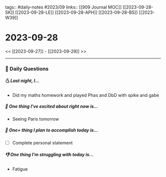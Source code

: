 tags:: #daily-notes #2023/09
links:: [[909 Journal MOC]]  [[2023-09-28-SK]] [[2023-09-28-LE]] [[2023-09-28-APH]] [[2023-09-28-BS]] [[2023-W39]]

# 2023-09-28

<< [[2023-09-27]] - [[2023-09-29]] >>

---
### 📅 Daily Questions
##### 🌜 Last night, I...
- Did my maths homework and played Phas and DbD with spike and gabe

##### 🙌 One thing I've excited about right now is...
- Seeing Paris tomorrow

##### 🚀 One+ thing I plan to accomplish today is...
- [ ] Complete personal statement

##### 👎 One thing I'm struggling with today is...
- Fatigue